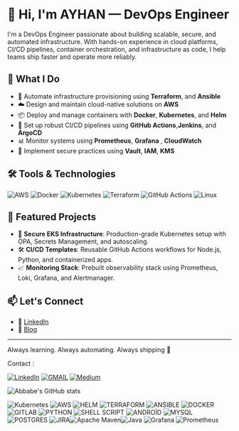 # 👋 Hi, I'm AYHAN — DevOps Engineer

I'm a DevOps Engineer passionate about building scalable, secure, and automated infrastructure. With hands-on experience in cloud platforms, CI/CD pipelines, container orchestration, and infrastructure as code, I help teams ship faster and operate more reliably.

## 🚀 What I Do

- 🔧 Automate infrastructure provisioning using **Terraform**, and **Ansible**
- ☁️ Design and maintain cloud-native solutions on **AWS**
- 📦 Deploy and manage containers with **Docker**, **Kubernetes**, and **Helm**
- 🔄 Set up robust CI/CD pipelines using **GitHub Actions**,**Jenkins**, and **ArgoCD**
- 📊 Monitor systems using **Prometheus**, **Grafana** , **CloudWatch**
- 🔐 Implement secure practices using **Vault**, **IAM**, **KMS**

## 🛠️ Tools & Technologies

![AWS](https://img.shields.io/badge/AWS-232F3E?style=for-the-badge&logo=amazon-aws&logoColor=white)
![Docker](https://img.shields.io/badge/Docker-2496ED?style=for-the-badge&logo=docker&logoColor=white)
![Kubernetes](https://img.shields.io/badge/Kubernetes-326CE5?style=for-the-badge&logo=kubernetes&logoColor=white)
![Terraform](https://img.shields.io/badge/Terraform-623CE4?style=for-the-badge&logo=terraform&logoColor=white)
![GitHub Actions](https://img.shields.io/badge/GitHub_Actions-2088FF?style=for-the-badge&logo=github-actions&logoColor=white)
![Linux](https://img.shields.io/badge/Linux-FCC624?style=for-the-badge&logo=linux&logoColor=black)

## 📂 Featured Projects

- 🔐 **Secure EKS Infrastructure**: Production-grade Kubernetes setup with OPA, Secrets Management, and autoscaling.
- 🛠️ **CI/CD Templates**: Reusable GitHub Actions workflows for Node.js, Python, and containerized apps.
- 📈 **Monitoring Stack**: Prebuilt observability stack using Prometheus, Loki, Grafana, and Alertmanager.

## 📫 Let's Connect

- 💼 [LinkedIn](https://www.linkedin.com/in/ayhandagistan/)
- 🧠 [Blog](medium.com/@abbabe)


---

Always learning. Always automating. Always shipping 🚀




<!---
abbabe/abbabe is a ✨ special ✨ repository because its `README.md` (this file) appears on your GitHub profile.
You can click the Preview link to take a look at your changes.
--->

Contact :

[![LinkedIn](https://img.shields.io/badge/linkedin-%230077B5.svg?style=for-the-badge&logo=linkedin&logoColor=white)](https://www.linkedin.com/in/abbabe)
[![GMAIL](https://img.shields.io/badge/Gmail-D14836?style=for-the-badge&logo=gmail&logoColor=white)](dagistan18@gmail.com)
[![Medium](https://img.shields.io/badge/Medium-12100E?style=for-the-badge&logo=medium&logoColor=white)](https://medium.com/@abbabe)



![Abbabe's GitHub stats](https://github-readme-stats.vercel.app/api?username=abbabe&show_icons=true&theme=transparent)


![Kubernetes](https://img.shields.io/badge/kubernetes-326ce5.svg?&style=for-the-badge&logo=kubernetes&logoColor=white) ![AWS](https://img.shields.io/badge/Amazon_AWS-FF9900?style=for-the-badge&logo=amazonaws&logoColor=white) ![HELM](https://img.shields.io/badge/Helm-0F1689?style=for-the-badge&logo=Helm&labelColor=0F1689) ![TERRAFORM](https://img.shields.io/badge/Terraform-7B42BC?style=for-the-badge&logo=terraform&logoColor=white) ![ANSIBLE](https://img.shields.io/badge/Ansible-000000?style=for-the-badge&logo=ansible&logoColor=white) ![DOCKER](https://img.shields.io/badge/Docker-2CA5E0?style=for-the-badge&logo=docker&logoColor=white) ![GITLAB](https://img.shields.io/badge/GitLab-330F63?style=for-the-badge&logo=gitlab&logoColor=white) ![PYTHON](https://img.shields.io/badge/Python-FFD43B?style=for-the-badge&logo=python&logoColor=blue) ![SHELL SCRIPT](https://img.shields.io/badge/Shell_Script-121011?style=for-the-badge&logo=gnu-bash&logoColor=white) ![ANDROİD](https://img.shields.io/badge/Android_Studio-3DDC84?style=for-the-badge&logo=android-studio&logoColor=white) ![MYSQL](https://img.shields.io/badge/MySQL-005C84?style=for-the-badge&logo=mysql&logoColor=white) ![POSTGRES](https://img.shields.io/badge/PostgreSQL-316192?style=for-the-badge&logo=postgresql&logoColor=white) ![JIRA](https://img.shields.io/badge/Jira-0052CC.svg?style=for-the-badge&logo=Jira&logoColor=white)![Apache Maven](https://img.shields.io/badge/Apache%20Maven-C71A36?style=for-the-badge&logo=Apache%20Maven&logoColor=white)![Java](https://img.shields.io/badge/java-%23ED8B00.svg?style=for-the-badge&logo=java&logoColor=white) ![Grafana](https://img.shields.io/badge/grafana-%23F46800.svg?style=for-the-badge&logo=grafana&logoColor=white) ![Prometheus](https://img.shields.io/badge/Prometheus-E6522C?style=for-the-badge&logo=Prometheus&logoColor=white)
